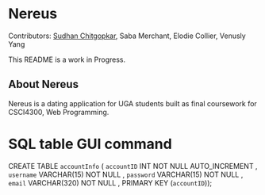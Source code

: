 # Nereus

Contributors: [Sudhan Chitgopkar](https://sudhanchitgopkar.com), Saba Merchant, Elodie Collier, Venusly Yang

This README is a work in Progress.

## About Nereus

Nereus is a dating application for UGA students built as final coursework for CSCI4300, Web Programming. 

# SQL table GUI command

CREATE TABLE `accountInfo` ( `accountID` INT NOT NULL AUTO_INCREMENT , `username` VARCHAR(15) NOT NULL , `password` VARCHAR(15) NOT NULL , `email` VARCHAR(320) NOT NULL , PRIMARY KEY (`accountID`));